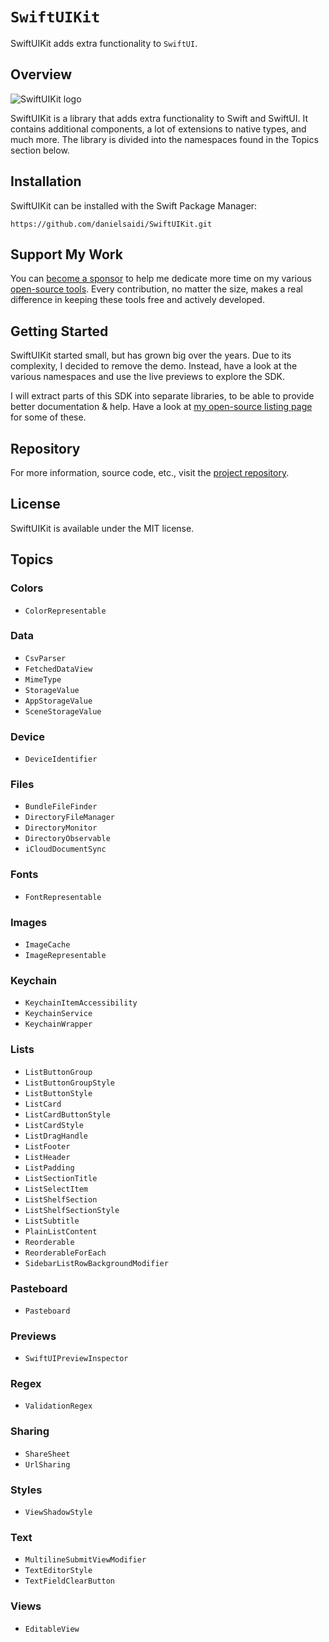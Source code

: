 # ``SwiftUIKit``

SwiftUIKit adds extra functionality to `SwiftUI`.



## Overview

![SwiftUIKit logo](Logo.png)

SwiftUIKit is a library that adds extra functionality to Swift and SwiftUI. It contains additional components, a lot of extensions to native types, and much more.  The library is divided into the namespaces found in the Topics section below.



## Installation

SwiftUIKit can be installed with the Swift Package Manager:

```
https://github.com/danielsaidi/SwiftUIKit.git
```



## Support My Work

You can [become a sponsor][Sponsors] to help me dedicate more time on my various [open-source tools][OpenSource]. Every contribution, no matter the size, makes a real difference in keeping these tools free and actively developed.



## Getting Started

SwiftUIKit started small, but has grown big over the years. Due to its complexity, I decided to remove the demo. Instead, have a look at the various namespaces and use the live previews to explore the SDK.

I will extract parts of this SDK into separate libraries, to be able to provide better documentation & help. Have a look at [my open-source listing page][OpenSource] for some of these.



## Repository

For more information, source code, etc., visit the [project repository][Repository].



## License

SwiftUIKit is available under the MIT license.



## Topics

### Colors

- ``ColorRepresentable``

### Data

- ``CsvParser``
- ``FetchedDataView``
- ``MimeType``
- ``StorageValue``
- ``AppStorageValue``
- ``SceneStorageValue``

### Device

- ``DeviceIdentifier``

### Files

- ``BundleFileFinder``
- ``DirectoryFileManager``
- ``DirectoryMonitor``
- ``DirectoryObservable``
- ``iCloudDocumentSync``

### Fonts

- ``FontRepresentable``

### Images

- ``ImageCache``
- ``ImageRepresentable``

### Keychain

- ``KeychainItemAccessibility``
- ``KeychainService``
- ``KeychainWrapper``

### Lists

- ``ListButtonGroup``
- ``ListButtonGroupStyle``
- ``ListButtonStyle``
- ``ListCard``
- ``ListCardButtonStyle``
- ``ListCardStyle``
- ``ListDragHandle``
- ``ListFooter``
- ``ListHeader``
- ``ListPadding``
- ``ListSectionTitle``
- ``ListSelectItem``
- ``ListShelfSection``
- ``ListShelfSectionStyle``
- ``ListSubtitle``
- ``PlainListContent``
- ``Reorderable``
- ``ReorderableForEach``
- ``SidebarListRowBackgroundModifier``

### Pasteboard

- ``Pasteboard``

### Previews

- ``SwiftUIPreviewInspector``

### Regex

- ``ValidationRegex``

### Sharing

- ``ShareSheet``
- ``UrlSharing``

### Styles

- ``ViewShadowStyle``

### Text

- ``MultilineSubmitViewModifier``
- ``TextEditorStyle``
- ``TextFieldClearButton``

### Views

- ``EditableView``



[Repository]: https://github.com/danielsaidi/SwiftUIKit

[Email]: mailto:daniel.saidi@gmail.com
[Website]: https://danielsaidi.com
[GitHub]: https://github.com/danielsaidi
[OpenSource]: https://danielsaidi.com/opensource
[Sponsors]: https://github.com/sponsors/danielsaidi
